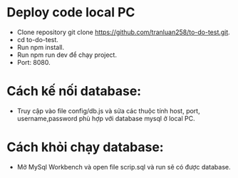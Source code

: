 # Deploy code local PC
- Clone repository git clone https://github.com/tranluan258/to-do-test.git.
- cd to-do-test.
- Run npm install.
- Run npm run dev để chạy project.
- Port: 8080.
# Cách kế nối database:
- Truy cập vào file config/db.js và sửa các thuộc tính host, port, username,password phù hợp với database mysql ở local PC.
# Cách khỏi chạy database:
- Mở MySql Workbench và open file scrip.sql và run sẽ có được database.